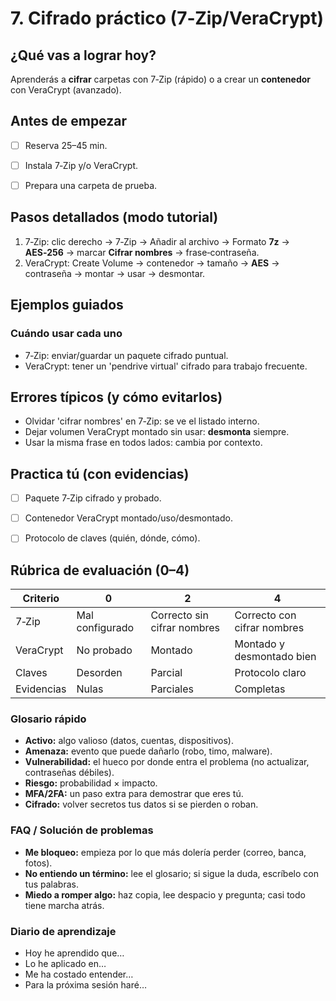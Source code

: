 # 7. Cifrado práctico (7‑Zip/VeraCrypt)

## ¿Qué vas a lograr hoy?

Aprenderás a **cifrar** carpetas con 7‑Zip (rápido) o a crear un **contenedor** con VeraCrypt (avanzado).

## Antes de empezar

- [ ] Reserva 25–45 min.
- [ ] Instala 7‑Zip y/o VeraCrypt.
- [ ] Prepara una carpeta de prueba.


## Pasos detallados (modo tutorial)

1. 7‑Zip: clic derecho → 7‑Zip → Añadir al archivo → Formato **7z** → **AES‑256** → marcar **Cifrar nombres** → frase‑contraseña.
2. VeraCrypt: Create Volume → contenedor → tamaño → **AES** → contraseña → montar → usar → desmontar.


## Ejemplos guiados


### Cuándo usar cada uno

- 7‑Zip: enviar/guardar un paquete cifrado puntual.
- VeraCrypt: tener un 'pendrive virtual' cifrado para trabajo frecuente.


## Errores típicos (y cómo evitarlos)

- Olvidar 'cifrar nombres' en 7‑Zip: se ve el listado interno.
- Dejar volumen VeraCrypt montado sin usar: **desmonta** siempre.
- Usar la misma frase en todos lados: cambia por contexto.


## Practica tú (con evidencias)

- [ ] Paquete 7‑Zip cifrado y probado.
- [ ] Contenedor VeraCrypt montado/uso/desmontado.
- [ ] Protocolo de claves (quién, dónde, cómo).


## Rúbrica de evaluación (0–4)

| Criterio | 0 | 2 | 4 |
| --- | --- | --- | --- |
| 7‑Zip | Mal configurado | Correcto sin cifrar nombres | Correcto con cifrar nombres |
| VeraCrypt | No probado | Montado | Montado y desmontado bien |
| Claves | Desorden | Parcial | Protocolo claro |
| Evidencias | Nulas | Parciales | Completas |


### Glosario rápido

- **Activo:** algo valioso (datos, cuentas, dispositivos).
- **Amenaza:** evento que puede dañarlo (robo, timo, malware).
- **Vulnerabilidad:** el hueco por donde entra el problema (no actualizar, contraseñas débiles).
- **Riesgo:** probabilidad × impacto.
- **MFA/2FA:** un paso extra para demostrar que eres tú.
- **Cifrado:** volver secretos tus datos si se pierden o roban.

### FAQ / Solución de problemas

- **Me bloqueo:** empieza por lo que más dolería perder (correo, banca, fotos).
- **No entiendo un término:** lee el glosario; si sigue la duda, escríbelo con tus palabras.
- **Miedo a romper algo:** haz copia, lee despacio y pregunta; casi todo tiene marcha atrás.

### Diario de aprendizaje

- Hoy he aprendido que…
- Lo he aplicado en…
- Me ha costado entender…
- Para la próxima sesión haré…
